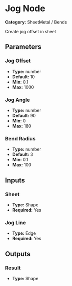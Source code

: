 
# Jog Node

**Category:** SheetMetal / Bends

Create jog offset in sheet

## Parameters


### Jog Offset
- **Type:** number
- **Default:** 10
- **Min:** 0.1
- **Max:** 1000



### Jog Angle
- **Type:** number
- **Default:** 90
- **Min:** 0
- **Max:** 180



### Bend Radius
- **Type:** number
- **Default:** 3
- **Min:** 0.1
- **Max:** 100



## Inputs


### Sheet
- **Type:** Shape
- **Required:** Yes



### Jog Line
- **Type:** Edge
- **Required:** Yes



## Outputs


### Result
- **Type:** Shape




